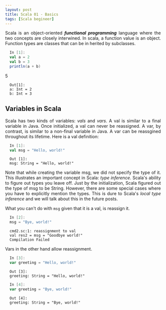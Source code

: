 ```yaml
---
layout: post
title: Scala 01 - Basics
tags: [Scala begineer]
---
```


<style>
body {
text-align: justify}
</style>

Scala is an object-oriented ***functional programming*** language where the two concepts are closely interwined. In scala, a function value is an object. Function types are classes that can be in herited by subclasses.  


```scala
  In [1]:
  val a = 2
  val b = 3
  println(a + b)
```
5

```
  Out[1]:
  a: Int = 2
  b: Int = 3
```
## Variables in Scala
Scala has two kinds of variables: *vals* and *vars*. A val is similar to a final variable in Java. Once initialized,  a val can never be reassigned. A var, by contrast, is similar to a non-final variable in Java. A var can be reassgined throughout its lifetime. Here is a val definition: 

```scala
  In [1]:
  val msg = "Hello, world!"
```

```
  Out [1]:
  msg: String = "Hello, world!"
```
Note that while creating the variable msg, we did not specify the type of it. This illustrates an important concept in Scala: *type inference*. Scala's ability to figure out types you leave off. Just by the initialization, Scala figured out the type of msg to be String. However, there are some special cases where you have to explicitly mention the types. This is dure to Scala's *local type inference* and we will talk about this in the future posts.

What you can't do with ``msg`` given that it is a val, is reassign it. 

```scala
  In [2]:
  msg = "Bye, world!"
```
```
  cmd2.sc:1: reassignment to val
  val res2 = msg = "Goodbye world!"
  Compilation Failed
```
Vars in the other hand allow reassignment.

```scala
  In [3]:
  var greeting = "Hello, world!"
```

```
  Out [3]:	
  greeting: String = "Hello, world!"
```
```scala
  In [4]:
  var greeting = "Bye, world!"
```

```
  Out [4]:
  greeting: String = "Bye, world!"
```